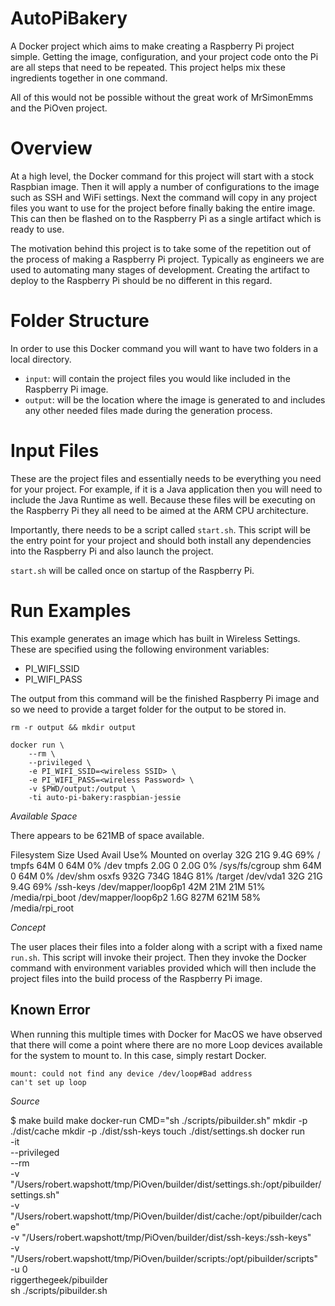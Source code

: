 # AutoPiBakery

A Docker project which aims to make creating a Raspberry Pi project simple. Getting the image, configuration, and your project code onto the Pi are all steps that need to be repeated. This project helps mix these ingredients together in one command.

All of this would not be possible without the great work of MrSimonEmms and the PiOven project.

# Overview

At a high level, the Docker command for this project will start with a stock Raspbian image. Then it will apply a number of configurations to the image such as SSH and WiFi settings. Next the command will copy in any project files you want to use for the project before finally baking the entire image. This can then be flashed on to the Raspberry Pi as a single artifact which is ready to use.

The motivation behind this project is to take some of the repetition out of the process of making a Raspberry Pi project. Typically as engineers we are used to automating many stages of development. Creating the artifact to deploy to the Raspberry Pi should be no different in this regard.

# Folder Structure

In order to use this Docker command you will want to have two folders in a local directory.

* `input`: will contain the project files you would like included in the Raspberry Pi image.
* `output`: will be the location where the image is generated to and includes any other needed files made during the generation process.

# Input Files

These are the project files and essentially needs to be everything you need for your project. For example, if it is a Java application then you will need to include the Java Runtime as well. Because these files will be executing on the Raspberry Pi they all need to be aimed at the ARM CPU architecture.

Importantly, there needs to be a script called `start.sh`. This script will be the entry point for your project and should both install any dependencies into the Raspberry Pi and also launch the project.

`start.sh` will be called once on startup of the Raspberry Pi.

# Run Examples

This example generates an image which has built in Wireless Settings. These are specified using the following environment variables:

* PI_WIFI_SSID
* PI_WIFI_PASS

The output from this command will be the finished Raspberry Pi image and so we need to provide a target folder for the output to be stored in.

```
rm -r output && mkdir output
```

```
docker run \
	--rm \
    --privileged \
    -e PI_WIFI_SSID=<wireless SSID> \
    -e PI_WIFI_PASS=<wireless Password> \
    -v $PWD/output:/output \
    -ti auto-pi-bakery:raspbian-jessie
```

*Available Space*

There appears to be 621MB of space available.

Filesystem           Size  Used Avail Use% Mounted on
overlay               32G   21G  9.4G  69% /
tmpfs                 64M     0   64M   0% /dev
tmpfs                2.0G     0  2.0G   0% /sys/fs/cgroup
shm                   64M     0   64M   0% /dev/shm
osxfs                932G  734G  184G  81% /target
/dev/vda1             32G   21G  9.4G  69% /ssh-keys
/dev/mapper/loop6p1   42M   21M   21M  51% /media/rpi_boot
/dev/mapper/loop6p2  1.6G  827M  621M  58% /media/rpi_root

*Concept*

The user places their files into a folder along with a script with a fixed name `run.sh`. This script will invoke their project. Then they invoke the Docker command with environment variables provided which will then include the project files into the build process of the Raspberry Pi image.

## Known Error

When running this multiple times with Docker for MacOS we have observed that there will come a point where there are no more Loop devices available for the system to mount to. In this case, simply restart Docker.

```
mount: could not find any device /dev/loop#Bad address
can't set up loop
```

*Source*

$ make build
make docker-run CMD="sh ./scripts/pibuilder.sh"
mkdir -p ./dist/cache
mkdir -p ./dist/ssh-keys
touch ./dist/settings.sh
docker run \
		-it \
		--privileged \
		--rm \
		-v "/Users/robert.wapshott/tmp/PiOven/builder/dist/settings.sh:/opt/pibuilder/settings.sh" \
		-v "/Users/robert.wapshott/tmp/PiOven/builder/dist/cache:/opt/pibuilder/cache" \
		-v "/Users/robert.wapshott/tmp/PiOven/builder/dist/ssh-keys:/ssh-keys" \
		-v "/Users/robert.wapshott/tmp/PiOven/builder/scripts:/opt/pibuilder/scripts" \
		-u 0 \
		riggerthegeek/pibuilder \
		sh ./scripts/pibuilder.sh